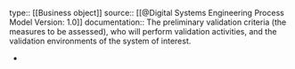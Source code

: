type:: [[Business object]]
source:: [[@Digital Systems Engineering Process Model Version: 1.0]]
documentation:: The preliminary validation criteria (the measures to be assessed), who will perform validation activities, and the validation environments of the system of interest.

-